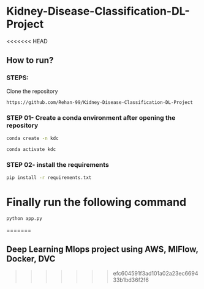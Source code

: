 # Kidney-Disease-Classification-DL-Project

<<<<<<< HEAD
## How to run?

### STEPS:
Clone the repository

```bash 
https://github.com/Rehan-99/Kidney-Disease-Classification-DL-Project
```

### STEP 01- Create a conda environment after opening the repository

```bash 
conda create -n kdc 
```
``` bash 
conda activate kdc 
```
### STEP 02- install the requirements
```bash 
pip install -r requirements.txt
```
# Finally run the following command
```bash 
python app.py
```
=======
## Deep Learning Mlops project using AWS, MlFlow, Docker, DVC
>>>>>>> efc604591f3ad101a02a23ec669433b1bd36f2f6
